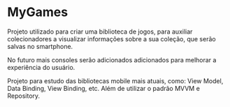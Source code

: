 # MyGames

Projeto utilizado para criar uma biblioteca de jogos, para auxiliar colecionadores a visualizar informações sobre a sua coleção, que serão salvas no smartphone.

No futuro mais consoles serão adicionados adicionados para melhorar a experiência do usuário.

Projeto para estudo das bibliotecas mobile mais atuais, como: View Model, Data Binding, View Binding, etc. Além de utilizar o padrão MVVM e Repository.

